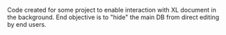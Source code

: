Code created for some project to enable interaction with XL document in the background.
End objective is to "hide" the main DB from direct editing by end users.
